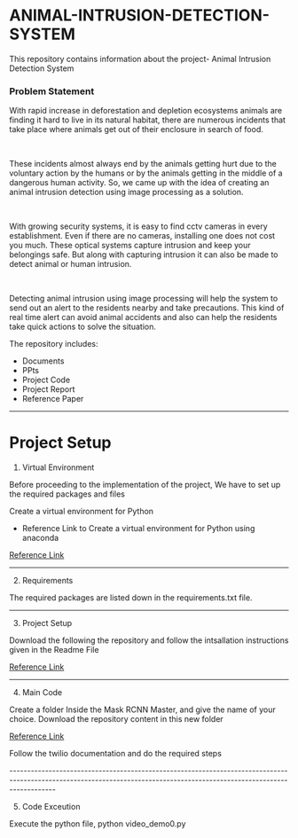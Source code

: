 # ANIMAL-INTRUSION-DETECTION-SYSTEM
This repository contains information about the project- Animal Intrusion Detection System

<h3> <b> Problem Statement </b> </h3>

<p>

With rapid increase in deforestation and depletion ecosystems animals are finding it hard to live in its natural habitat, there are numerous incidents that take place where animals get out of their enclosure in search of food.

 <br>
 
 These incidents almost always end by the animals getting hurt due to the voluntary action by the humans or by the animals getting in the middle of a dangerous human activity. So, we came up with the idea of creating an animal intrusion detection using image processing as a solution.

 <br>
 
With growing security systems, it is easy to find cctv cameras in every establishment. Even if there are no cameras, installing one does not cost you much. These optical systems capture intrusion and keep your belongings safe. But along with capturing intrusion it can also be made to detect animal or human intrusion.
 
<br>
 
Detecting animal intrusion using image processing will help the system to send out an alert to the residents nearby and take precautions. This kind of real time alert can avoid animal accidents and also can help the residents take quick actions to solve the situation.
<br>
</p>

The repository includes:


<ul>
  <li>Documents</li>
  <li>PPts</li>
 <li>Project Code</li>
 <li>Project Report</li>
   <li>Reference Paper</li>
</ul>  


-------------------------------------------------------------------------------------------------------------------------------------------------------------------------

<h1> Project Setup </h1>

<p>
 
1. Virtual Environment
 
Before proceeding to the implementation of the project, We have to set up the required packages and files

Create a virtual environment for Python


 <ul>
  <li> Reference Link to Create a virtual environment for Python using anaconda </li>
 </ul>
  
 <a href="https://www.geeksforgeeks.org/set-up-virtual-environment-for-python-using-anaconda/">Reference Link</a>
</p>

-------------------------------------------------------------------------------------------------------------------------------------------------------------------------

2. Requirements


<p>
 The required packages are listed down in the requirements.txt file. 
 </p>
 
-------------------------------------------------------------------------------------------------------------------------------------------------------------------------

3. Project Setup

<p>

 Download the following the repository and follow the intsallation instructions given in the Readme File
 
 <a href="https://github.com/matterport/Mask_RCNN" > Reference Link </a>

</p>

-------------------------------------------------------------------------------------------------------------------------------------------------------------------------

4. Main Code

<p>
 
 Create a folder Inside the Mask RCNN Master, and give the name of your choice.
 Download the repository content in this new folder
 
 </p>
 
 
 <p>
 
 
 <a href="https://www.twilio.com/docs/libraries/python" > Reference Link </a>

 
 Follow the twilio documentation and do the required steps
 
 </p>
-------------------------------------------------------------------------------------------------------------------------------------------------------------------------


5. Code Exceution

<p>
 
 Execute the python file, python video_demo0.py  

</p>


